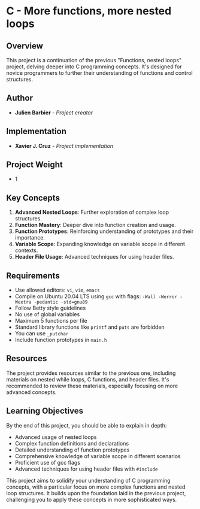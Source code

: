 # C - More functions, more nested loops

## Overview
This project is a continuation of the previous "Functions, nested loops" project, delving deeper into C programming concepts. It's designed for novice programmers to further their understanding of functions and control structures.

## Author

* **Julien Barbier** - *Project creator*

## Implementation

* **Xavier J. Cruz** - *Project implementation*

## Project Weight
- 1

## Key Concepts
1. **Advanced Nested Loops**: Further exploration of complex loop structures.
2. **Function Mastery**: Deeper dive into function creation and usage.
3. **Function Prototypes**: Reinforcing understanding of prototypes and their importance.
4. **Variable Scope**: Expanding knowledge on variable scope in different contexts.
5. **Header File Usage**: Advanced techniques for using header files.

## Requirements
- Use allowed editors: `vi`, `vim`, `emacs`
- Compile on Ubuntu 20.04 LTS using `gcc` with flags: `-Wall -Werror -Wextra -pedantic -std=gnu89`
- Follow Betty style guidelines
- No use of global variables
- Maximum 5 functions per file
- Standard library functions like `printf` and `puts` are forbidden
- You can use `_putchar`
- Include function prototypes in `main.h`

## Resources
The project provides resources similar to the previous one, including materials on nested while loops, C functions, and header files. It's recommended to review these materials, especially focusing on more advanced concepts.

## Learning Objectives
By the end of this project, you should be able to explain in depth:
- Advanced usage of nested loops
- Complex function definitions and declarations
- Detailed understanding of function prototypes
- Comprehensive knowledge of variable scope in different scenarios
- Proficient use of gcc flags
- Advanced techniques for using header files with `#include`

This project aims to solidify your understanding of C programming concepts, with a particular focus on more complex functions and nested loop structures. It builds upon the foundation laid in the previous project, challenging you to apply these concepts in more sophisticated ways.

